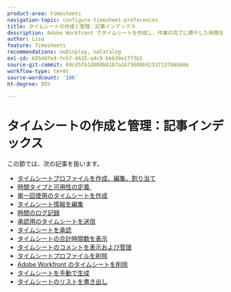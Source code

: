 ```yaml
---
product-area: timesheets
navigation-topic: configure-timesheet-preferences
title: タイムシートの作成と管理：記事インデックス
description: Adobe Workfront でタイムシートを作成し、作業の完了に費やした時間を追跡できます。タイムシートの作成、編集、管理に関する詳細情報は、以下の記事を参照してください。
author: Lisa
feature: Timesheets
recommendations: noDisplay, noCatalog
exl-id: 605d47e4-fcb7-4635-a4c9-bbb34e1f73b1
source-git-commit: 69cd5fb1d089b81b7a1673609b92537137b6b68e
workflow-type: tm+mt
source-wordcount: '106'
ht-degree: 95%

---
```


# タイムシートの作成と管理：記事インデックス

<!-- Audited: 4/2025 -->

この節では、次の記事を扱います。

* [タイムシートプロファイルを作成、編集、割り当て](../../timesheets/create-and-manage-timesheets/create-timesheet-profiles.md)
* [&#x200B; 時間タイプと可用性の定義 &#x200B;](../../timesheets/create-and-manage-timesheets/define-hour-types-and-availability.md)
* [単一回使用のタイムシートを作成](../../timesheets/create-and-manage-timesheets/create-tmshts.md)
* [タイムシート情報を編集](../../timesheets/create-and-manage-timesheets/edit-timesheets.md)
* [時間のログ記録](../../timesheets/create-and-manage-timesheets/log-time.md)
* [承認用のタイムシートを送信](../../timesheets/create-and-manage-timesheets/submit-timesheet-for-approval.md)
* [タイムシートを承認](../../timesheets/create-and-manage-timesheets/timesheet-approvals.md)
* [タイムシートの合計時間数を表示](../../timesheets/create-and-manage-timesheets/view-total-hours-timesheets.md)
* [タイムシートのコメントを表示および管理](../../timesheets/create-and-manage-timesheets/view-and-manage-comments-timesheets.md)
* [タイムシートプロファイルを削除](../../timesheets/create-and-manage-timesheets/delete-timesheet-profiles.md)
* [Adobe Workfront のタイムシートを削除](../../timesheets/create-and-manage-timesheets/delete-timesheets.md)
* [タイムシートを手動で生成](../../timesheets/create-and-manage-timesheets/manually-generate-timesheets.md)
* [タイムシートのリストを書き出し](../../timesheets/create-and-manage-timesheets/export-timesheets.md)
